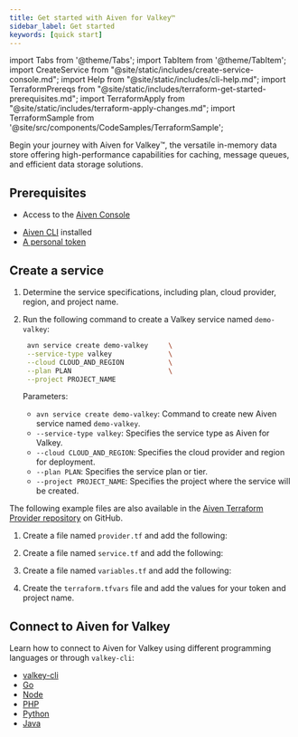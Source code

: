```yaml
---
title: Get started with Aiven for Valkey™
sidebar_label: Get started
keywords: [quick start]
---
```


import Tabs from '@theme/Tabs';
import TabItem from '@theme/TabItem';
import CreateService from "@site/static/includes/create-service-console.md";
import Help from "@site/static/includes/cli-help.md";
import TerraformPrereqs from "@site/static/includes/terraform-get-started-prerequisites.md";
import TerraformApply from "@site/static/includes/terraform-apply-changes.md";
import TerraformSample from '@site/src/components/CodeSamples/TerraformSample';

Begin your journey with Aiven for Valkey™, the versatile in-memory data store offering high-performance capabilities for caching, message queues, and efficient data storage solutions.

## Prerequisites

<Tabs groupId="group1">
<TabItem value="console" label="Console" default>

- Access to the [Aiven Console](https://console.aiven.io)

</TabItem>
<TabItem value="cli" label="CLI" default>

- [Aiven CLI](https://github.com/aiven/aiven-client#installation) installed
- [A personal token](https://docs.aiven.io/docs/platform/howto/create_authentication_token.html)

</TabItem>
<TabItem value="terraform" label="Terraform" default>

<TerraformPrereqs />

</TabItem>
</Tabs>

## Create a service

<Tabs groupId="group1">
<TabItem value="Console" label="Console" default>

<CreateService serviceType="Valkey"/>

</TabItem>
<TabItem value="CLI" label="CLI">

1. Determine the service specifications, including plan, cloud provider, region,
   and project name.

1. Run the following command to create a Valkey service named `demo-valkey`:

   ```bash
    avn service create demo-valkey     \
    --service-type valkey              \
    --cloud CLOUD_AND_REGION           \
    --plan PLAN                        \
    --project PROJECT_NAME
   ```

   Parameters:

    - `avn service create demo-valkey`: Command to create new Aiven service
      named `demo-valkey`.
    - `--service-type valkey`: Specifies the service type as Aiven for Valkey.
    - `--cloud CLOUD_AND_REGION`: Specifies the cloud provider and region for deployment.
    - `--plan PLAN`: Specifies the service plan or tier.
    - `--project PROJECT_NAME`: Specifies the project where the service will be created.

<Help/>

</TabItem>
<TabItem value="terraform" label="Terraform">

The following example files are also available in the
[Aiven Terraform Provider repository](https://github.com/aiven/terraform-provider-aiven/tree/main/examples/valkey) on GitHub.

1. Create a file named `provider.tf` and add the following:

    <TerraformSample filename='valkey/provider.tf' />

1. Create a file named `service.tf` and add the following:

    <TerraformSample filename='valkey/service.tf' />

1. Create a file named `variables.tf` and add the following:

    <TerraformSample filename='valkey/variables.tf' />

1. Create the `terraform.tfvars` file and add the values for your token and project name.

<TerraformApply />

</TabItem>
</Tabs>

## Connect to Aiven for Valkey

Learn how to connect to Aiven for Valkey using different programming
languages or through `valkey-cli`:

- [valkey-cli](/docs/products/valkey/howto/connect-valkey-cli.md)
- [Go](/docs/products/valkey/howto/connect-go)
- [Node](/docs/products/valkey/howto/connect-node)
- [PHP](/docs/products/valkey/howto/connect-php)
- [Python](/docs/products/valkey/howto/connect-python)
- [Java](/docs/products/valkey/howto/connect-java)
